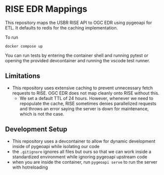 # RISE EDR Mappings

This repository maps the USBR RISE API to OGC EDR using pygeoapi for ETL. It defaults to redis for the caching implementation.

To run

```
docker compose up
```

You can run tests by entering the container shell and running pytest or opening the provided devcontainer and running the vscode test runner. 

## Limitations

- This repository uses extensive caching to prevent unnecessary fetch requests to RISE. OGC EDR does not map cleanly onto RISE without this. 
    - We set a default TTL of 24 hours. However, whenever we need to repopulate the cache, RISE sometimes denies parallelized requests and throws an error saying the server is down for maintenance, which is not the case.

## Development Setup

- This repository uses a devcontainer to allow for dynamic development inside of pygeoapi while isolating our code
- the `.gitignore` ignores all files but ours so that we can work inside a standardized environment while ignoring pygeoapi upstream code
- when you are inside the container, run `pygeoapi serve` to run the server with hotreloading